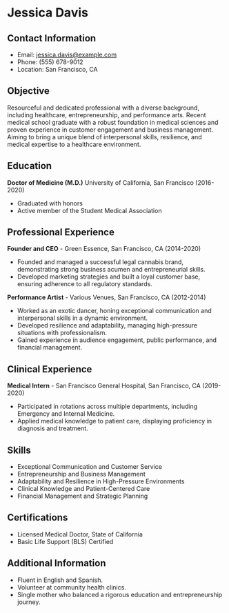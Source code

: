 # Jessica Davis

## Contact Information
- Email: jessica.davis@example.com
- Phone: (555) 678-9012
- Location: San Francisco, CA

## Objective
Resourceful and dedicated professional with a diverse background, including healthcare, entrepreneurship, and performance arts. Recent medical school graduate with a robust foundation in medical sciences and proven experience in customer engagement and business management. Aiming to bring a unique blend of interpersonal skills, resilience, and medical expertise to a healthcare environment.

## Education

**Doctor of Medicine (M.D.)**
University of California, San Francisco (2016-2020)
- Graduated with honors
- Active member of the Student Medical Association

## Professional Experience

**Founder and CEO** - Green Essence, San Francisco, CA (2014-2020)
- Founded and managed a successful legal cannabis brand, demonstrating strong business acumen and entrepreneurial skills.
- Developed marketing strategies and built a loyal customer base, ensuring adherence to all regulatory standards.

**Performance Artist** - Various Venues, San Francisco, CA (2012-2014)
- Worked as an exotic dancer, honing exceptional communication and interpersonal skills in a dynamic environment.
- Developed resilience and adaptability, managing high-pressure situations with professionalism.
- Gained experience in audience engagement, public performance, and financial management.

## Clinical Experience

**Medical Intern** - San Francisco General Hospital, San Francisco, CA (2019-2020)
- Participated in rotations across multiple departments, including Emergency and Internal Medicine.
- Applied medical knowledge to patient care, displaying proficiency in diagnosis and treatment.

## Skills
- Exceptional Communication and Customer Service
- Entrepreneurship and Business Management
- Adaptability and Resilience in High-Pressure Environments
- Clinical Knowledge and Patient-Centered Care
- Financial Management and Strategic Planning

## Certifications
- Licensed Medical Doctor, State of California
- Basic Life Support (BLS) Certified

## Additional Information
- Fluent in English and Spanish.
- Volunteer at community health clinics.
- Single mother who balanced a rigorous education and entrepreneurship journey.
